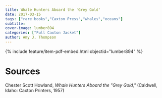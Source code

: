 ```yaml
---
title: Whale Hunters Aboard the 'Grey Gold'
date: 2017-03-15
tags: ["rare books","Caxton Press","whales","oceans"]
subtitle: 
cover-image: lumber894
categories: ["Full Caxton Jacket"]
author: Amy J. Thompson
---
```


{% include feature/item-pdf-embed.html objectid="lumber894" %}

# Sources

Chester Scott  Howland, *Whale Hunters Aboard the "Grey Gold,"* (Caldwell, Idaho: Caxton Printers, 1957)
